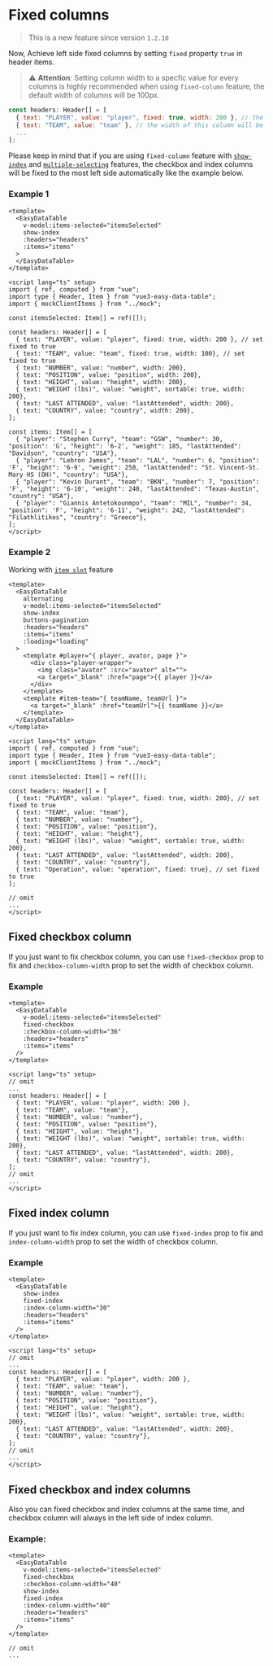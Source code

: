 # Fixed columns
> This is a new feature since version `1.2.10`

Now, Achieve left side fixed columns by setting `fixed` property `true` in header items.

> :warning: **Attention**: 
> Setting column width to a specfic value for every columns is highly recommended when using `fixed-column` feature, the default width of columns will be 100px. 
```js
const headers: Header[] = [
  { text: "PLAYER", value: "player", fixed: true, width: 200 }, // the width of this column will be 200px
  { text: "TEAM", value: "team" }, // the width of this column will be 100px
  ...
];
```


Please keep in mind that if you are using `fixed-column` feature with [`show-index`](https://hc200ok.github.io/vue3-easy-data-table-doc/features/show-index.html) and [`multiple-selecting`](https://hc200ok.github.io/vue3-easy-data-table-doc/features/multiple-selecting.html) features, the checkbox and index columns will be fixed to the most left side automatically like the example below.

### Example 1

```vue
<template>
  <EasyDataTable
    v-model:items-selected="itemsSelected"
    show-index
    :headers="headers"
    :items="items"
  >
  </EasyDataTable>
</template>

<script lang="ts" setup>
import { ref, computed } from "vue";
import type { Header, Item } from "vue3-easy-data-table";
import { mockClientItems } from "../mock";

const itemsSelected: Item[] = ref([]);

const headers: Header[] = [
  { text: "PLAYER", value: "player", fixed: true, width: 200 }, // set fixed to true
  { text: "TEAM", value: "team", fixed: true, width: 100}, // set fixed to true
  { text: "NUMBER", value: "number", width: 200},
  { text: "POSITION", value: "position", width: 200},
  { text: "HEIGHT", value: "height", width: 200},
  { text: "WEIGHT (lbs)", value: "weight", sortable: true, width: 200},
  { text: "LAST ATTENDED", value: "lastAttended", width: 200},
  { text: "COUNTRY", value: "country", width: 200},
];

const items: Item[] = [
  { "player": "Stephen Curry", "team": "GSW", "number": 30, "position": 'G', "height": '6-2', "weight": 185, "lastAttended": "Davidson", "country": "USA"},
  { "player": "Lebron James", "team": "LAL", "number": 6, "position": 'F', "height": '6-9', "weight": 250, "lastAttended": "St. Vincent-St. Mary HS (OH)", "country": "USA"},
  { "player": "Kevin Durant", "team": "BKN", "number": 7, "position": 'F', "height": '6-10', "weight": 240, "lastAttended": "Texas-Austin", "country": "USA"},
  { "player": "Giannis Antetokounmpo", "team": "MIL", "number": 34, "position": 'F', "height": '6-11', "weight": 242, "lastAttended": "Filathlitikos", "country": "Greece"},
];
</script>
```
<FixedColumns/>

### Example 2

Working with [`item slot`](https://hc200ok.github.io/vue3-easy-data-table-doc/features/item-slot.html) feature

```vue
<template>
  <EasyDataTable
    alternating
    v-model:items-selected="itemsSelected"
    show-index
    buttons-pagination
    :headers="headers"
    :items="items"
    :loading="loading"
  >
    <template #player="{ player, avator, page }">
      <div class="player-wrapper">
        <img class="avator" :src="avator" alt="">
        <a target="_blank" :href="page">{{ player }}</a>
      </div>
    </template>
    <template #item-team="{ teamName, teamUrl }">
      <a target="_blank" :href="teamUrl">{{ teamName }}</a>
    </template>
  </EasyDataTable>
</template>

<script lang="ts" setup>
import { ref, computed } from "vue";
import type { Header, Item } from "vue3-easy-data-table";
import { mockClientItems } from "../mock";

const itemsSelected: Item[] = ref([]);

const headers: Header[] = [
  { text: "PLAYER", value: "player", fixed: true, width: 200}, // set fixed to true
  { text: "TEAM", value: "team"},
  { text: "NUMBER", value: "number"},
  { text: "POSITION", value: "position"},
  { text: "HEIGHT", value: "height"},
  { text: "WEIGHT (lbs)", value: "weight", sortable: true, width: 200},
  { text: "LAST ATTENDED", value: "lastAttended", width: 200},
  { text: "COUNTRY", value: "country"},
  { text: "Operation", value: "operation", fixed: true}, // set fixed to true
];

// omit
...
</script>
```

<FixedItemSlot/>

## Fixed checkbox column

If you just want to fix checkbox column, you can use `fixed-checkbox` prop to fix and `checkbox-column-width` prop to set the width of checkbox column.

### Example 
```vue
<template>
  <EasyDataTable
    v-model:items-selected="itemsSelected"
    fixed-checkbox
    :checkbox-column-width="36"
    :headers="headers"
    :items="items"
  />
</template>

<script lang="ts" setup>
// omit
...
const headers: Header[] = [
  { text: "PLAYER", value: "player", width: 200 },
  { text: "TEAM", value: "team"},
  { text: "NUMBER", value: "number"},
  { text: "POSITION", value: "position"},
  { text: "HEIGHT", value: "height"},
  { text: "WEIGHT (lbs)", value: "weight", sortable: true, width: 200},
  { text: "LAST ATTENDED", value: "lastAttended", width: 200},
  { text: "COUNTRY", value: "country"},
];
// omit
...
</script>
```
<FixedCheckbox/>


## Fixed index column

If you just want to fix index column, you can use `fixed-index` prop to fix and `index-column-width` prop to set the width of checkbox column.

### Example 
```vue
<template>
  <EasyDataTable
    show-index
    fixed-index
    :index-column-width="30"
    :headers="headers"
    :items="items"
  />
</template>

<script lang="ts" setup>
// omit
...
const headers: Header[] = [
  { text: "PLAYER", value: "player", width: 200 },
  { text: "TEAM", value: "team"},
  { text: "NUMBER", value: "number"},
  { text: "POSITION", value: "position"},
  { text: "HEIGHT", value: "height"},
  { text: "WEIGHT (lbs)", value: "weight", sortable: true, width: 200},
  { text: "LAST ATTENDED", value: "lastAttended", width: 200},
  { text: "COUNTRY", value: "country"},
];
// omit
...
</script>
```
<FixedIndex/>

## Fixed checkbox and index columns
Also you can fixed checkbox and index columns at the same time, and checkbox column will always in the left side of index column.

### Example:

```vue
<template>
  <EasyDataTable
    v-model:items-selected="itemsSelected"
    fixed-checkbox
    :checkbox-column-width="40"
    show-index
    fixed-index
    :index-column-width="40"
    :headers="headers"
    :items="items"
  />
</template>

// omit
...
```

<FixedCheckboxAndIndex/>
